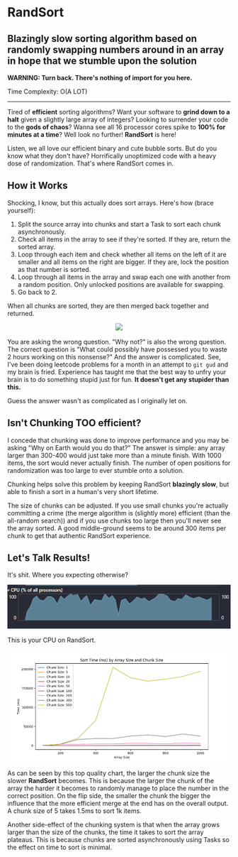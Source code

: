 # RandSort

## Blazingly slow sorting algorithm based on randomly swapping numbers around in an array in hope that we stumble upon the solution

**WARNING: Turn back. There's nothing of import for you here.**

Time Complexity: O(A LOT)

---

Tired of **efficient** sorting algorithms? Want your software to **grind down to a halt** given a 
slightly large array of integers? Looking to surrender your code to the **gods of chaos**? Wanna 
see all 16 processor cores spike to **100% for minutes at a time**? Well look no further! 
**RandSort** is here!

Listen, we all love our efficient binary and cute bubble sorts. But do you know what they don't 
have? Horrifically unoptimized code with a heavy dose of randomization. That's where RandSort comes 
in. 

## How it Works

Shocking, I know, but this actually does sort arrays. Here's how (brace yourself): 

1. Split the source array into chunks and start a Task to sort each chunk asynchronously.
2. Check all items in the array to see if they're sorted. If they are, return the sorted array.
3. Loop through each item and check whether all items on the left of it are smaller and all 
items on the right are bigger. If they are, lock the position as that number is sorted.
4. Loop through all items in the array and swap each one with another from a random position. Only 
unlocked positions are available for swapping.
5. Go back to 2.

When all chunks are sorted, they are then merged back together and returned.

<p align="center">
  <img src="https://media1.giphy.com/media/v1.Y2lkPTc5MGI3NjExaDYxMWFoZzdncDFybmE1ZHRmMWx0eWh5OWNwZG94d3RkcG1pdnk5diZlcD12MV9pbnRlcm5hbF9naWZfYnlfaWQmY3Q9Zw/s239QJIh56sRW/giphy.webp" />
</p>

You are asking the wrong question. "Why not?" is also the wrong question. The correct question is "What 
could possibly have possessed you to waste 2 hours working on this nonsense?" And the answer is complicated. 
See, I've been doing leetcode problems for a month in an attempt to `git gud` and my brain is fried. Experience 
has taught me that the best way to unfry your brain is to do something stupid just for fun. **It doesn't get 
any stupider than this.**

Guess the answer wasn't as complicated as I originally let on.

## Isn't Chunking TOO efficient?

I concede that chunking was done to improve performance and you may be asking "Why on Earth would you do that?" 
The answer is simple: any array larger than 300-400 would just take more than a minute finish. With 1000 items, 
the sort would never actually finish. The number of open positions for randomization was too large to ever 
stumble onto a solution.

Chunking helps solve this problem by keeping RandSort **blazingly slow**, but able to finish a sort in a human's 
very short lifetime.

The size of chunks can be adjusted. If you use small chunks you're actually committing a crime (the merge algorithm 
is (slightly more) efficient (than the all-random search)) and if you use chunks too large then you'll never 
see the array sorted. A good middle-ground seems to be around 300 items per chunk to get that authentic 
RandSort experience.

## Let's Talk Results!

It's shit. Where you expecting otherwise?

<p align="center">
  <img src="https://raw.githubusercontent.com/criticalsession/RandSort/master/Results/cpu_oopsie.png" />
</p>

This is your CPU on RandSort.

<p align="center">
  <img src="https://raw.githubusercontent.com/criticalsession/RandSort/master/Results/randsort_results.png" />
</p>

As can be seen by this top quality chart, the larger the chunk size the slower **RandSort** becomes. This is 
because the larger the chunk of the array the harder it becomes to randomly manage to place the number in the 
correct position. On the flip side, the smaller the chunk the bigger the influence that the more efficient 
merge at the end has on the overall output. A chunk size of 5 takes 1.5ms to sort 1k items.

Another side-effect of the chunking system is that when the array grows larger than the size of the chunks, the 
time it takes to sort the array plateaus. This is because chunks are sorted asynchronously using Tasks so the 
effect on time to sort is minimal.
